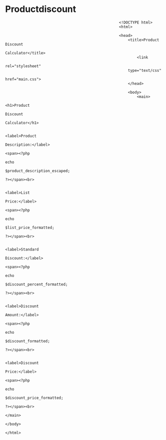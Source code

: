 # Productdiscount
<?php
    // get the data from the form
        $product_description = $_POST['product_description'];
	    $list_price = $_POST['list_price'];
	        $discount_percent = $_POST['discount_percent'];   

		    // calculate the discount
		        $discount = $list_price * $discount_percent * .01;
			    $discount_price = $list_price - $discount;

			        // apply currency formatting to the dollar and percent amounts
				    $list_price_formatted = "$".number_format($list_price, 2);
				        $discount_percent_formatted = number_format
					                                       ($discount_percent, 1)."%";
									           $discount_formatted = "$".number_format($discount,
										   2);
										       $discount_price_formatted =
										       "$".number_format($discount_price,2);
										          
											      // escape the unformatted input
											          $product_description_escaped = 
												           htmlspecialchars($product_description);
													   ?>
													   <!DOCTYPE html>
													   <html>

													   <head>
													       <title>Product Discount
													       Calculator</title>
													           <link
														   rel="stylesheet"
														   type="text/css"
														   href="main.css">
														   </head>

														   <body>
														       <main>
														               <h1>Product
															       Discount
															       Calculator</h1>

															               <label>Product
																       Description:</label>
																               <span><?php
																	       echo
																	       $product_description_escaped;
																	       ?></span><br>

																	               <label>List
																		       Price:</label>
																		               <span><?php
																			       echo
																			       $list_price_formatted;
																			       ?></span><br>

																			       <label>Standard
																			       Discount:</label>
																			               <span><?php
																				       echo
																				       $discount_percent_formatted;
																				       ?></span><br>

																				               <label>Discount
																					       Amount:</label>
																					               <span><?php
																						       echo
																						       $discount_formatted;
																						       ?></span><br>

																						               <label>Discount
																							       Price:</label>
																							               <span><?php
																								       echo
																								       $discount_price_formatted;
																								       ?></span><br>
																								           </main>
																									   </body>
																									   </html>
																									   
